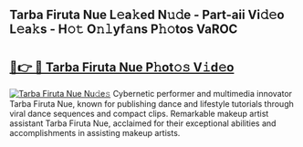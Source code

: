## Tarba Firuta Nue L𝚎a𝚔ed N𝚞𝚍e - Part-aii Vi𝚍𝚎o L𝚎a𝚔s - H𝚘𝚝 O𝚗𝚕yf𝚊ns P𝚑𝚘tos VaROC

# <h2><a href="http://kfb75t.oniu.top/?m=Tarba+Firuta+Nue">🔗👉 🔴 Tarba Firuta Nue P𝚑ot𝚘𝚜 V𝚒d𝚎o</a></h2>

[![Tarba Firuta Nue Nu𝚍e𝚜](https://i.imgur.com/0qMVB7G.gif)](http://kfb75t.oniu.top/?m=Tarba+Firuta+Nue)
Cybernetic performer and multimedia innovator Tarba Firuta Nue, known for publishing dance and lifestyle tutorials through viral dance sequences and compact clips. Remarkable makeup artist assistant Tarba Firuta Nue, acclaimed for their exceptional abilities and accomplishments in assisting makeup artists.  
